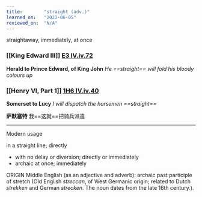```yaml
---
title:        "straight (adv.)"
learned_on:   "2022-06-05"
reviewed_on:  "N/A"
---
```


straightaway, immediately, at once

### [[King Edward III]] [E3 IV.iv.72](https://www.shakespeareswords.com/Public/Play.aspx?Act=4&Scene=4&WorkId=14#164821) 

**Herald to Prince Edward, of King John** *He ==straight== will fold his bloody colours up*

### [[Henry VI, Part 1]] [1H6 IV.iv.40](https://www.shakespeareswords.com/Public/Play.aspx?Act=4&Scene=4&WorkId=25#203478) 

**Somerset to Lucy** *I will dispatch the horsemen ==straight==*

**萨默塞特** 我==这就==把骑兵派遣

-----

Modern usage

in a straight line; directly

- with no delay or diversion; directly or immediately
- archaic at once; immediately

ORIGIN Middle English (as an adjective and adverb): archaic past participle of stretch (Old English *streccan*, of West Germanic origin; related to Dutch *strekken* and German *strecken*. The noun dates from the late 16th century.).
